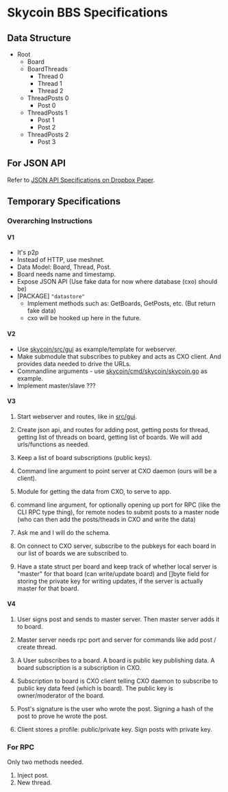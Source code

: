 # Skycoin BBS Specifications

## Data Structure
* Root
  * Board
  * BoardThreads
    * Thread 0
    * Thread 1
    * Thread 2
  * ThreadPosts 0
    * Post 0
  * ThreadPosts 1
    * Post 1
    * Post 2
  * ThreadPosts 2
    * Post 3

## For JSON API
Refer to [JSON API Specifications on Dropbox Paper](https://paper.dropbox.com/doc/JSON-API-Specifications-S6BHC351LStxlgySl55M2).

## Temporary Specifications

### Overarching Instructions

#### V1
* It's p2p
* Instead of HTTP, use meshnet.
* Data Model: Board, Thread, Post.
* Board needs name and timestamp.
* Expose JSON API (Use fake data for now where database (cxo) should be)
* [PACKAGE] `"datastore"`
  * Implement methods such as: GetBoards, GetPosts, etc. (But return fake data)
  * cxo will be hooked up here in the future.

#### V2
* Use [skycoin/src/gui](https://github.com/skycoin/skycoin/tree/master/src/gui) as example/template for webserver.
* Make submodule that subscribes to pubkey and acts as CXO client. And provides data needed to drive the URLs.
* Commandline arguments - use [skycoin/cmd/skycoin/skycoin.go](https://github.com/skycoin/skycoin/blob/master/cmd/skycoin/skycoin.go) as example.
* Implement master/slave ???

#### V3
1. Start webserver and routes, like in [src/gui](https://github.com/skycoin/skycoin/tree/master/src/gui).

2. Create json api, and routes for adding post, getting posts for thread, getting list of threads on board, getting list of boards. We will add urls/functions as needed.

3. Keep a list of board subscriptions (public keys).

4. Command line argument to point server at CXO daemon (ours will be a client).

5. Module for getting the data from CXO, to serve to app.

6. command line argument, for optionally opening up port for RPC (like the CLI RPC type thing), for remote nodes to submit posts to a master node (who can then add the posts/theads in CXO and write the data)

7. Ask me and I will do the schema.

8. On connect to CXO server, subscribe to the pubkeys for each board in our list of boards we are subscribed to.

9. Have a state struct per board and keep track of whether local server is "master" for that board (can write/update board) and []byte field for storing the private key for writing updates, if the server is actually master for that board.

#### V4
1. User signs post and sends to master server. Then master server adds it to board.

2. Master server needs rpc port and server for commands like add post / create thread.

3. A User subscribes to a board. A board is public key publishing data. A board subscription is a subscription in CXO.

4. Subscription to board is CXO client telling CXO daemon to subscribe to public key data feed (which is board). The public key is owner/moderator of the board.

5. Post's signature is the user who wrote the post. Signing a hash of the post to prove he wrote the post.

6. Client stores a profile: public/private key. Sign posts with private key.

### For RPC

Only two methods needed.
1. Inject post.
2. New thread.